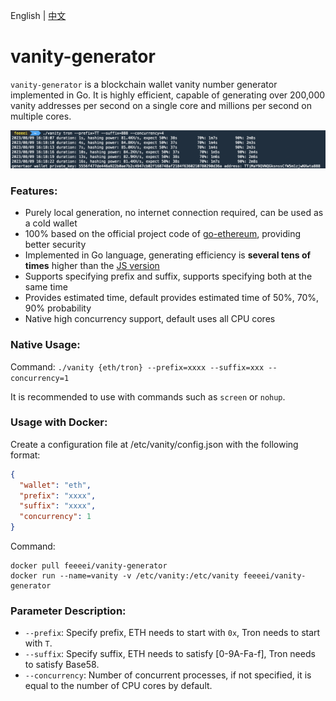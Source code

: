 English | [中文](./README_ZH-CN.md)

# vanity-generator

`vanity-generator` is a blockchain wallet vanity number generator implemented in Go. It is highly efficient, capable of generating over 200,000 vanity addresses per second on a single core and millions per second on multiple cores.

![preview](images/preview.jpg)

### Features:

- Purely local generation, no internet connection required, can be used as a cold wallet
- 100% based on the official project code of [go-ethereum](https://github.com/ethereum/go-ethereum), providing better security
- Implemented in Go language, generating efficiency is <strong>several tens of times</strong> higher than the [JS version](https://vanity-eth.tk/)
- Supports specifying prefix and suffix, supports specifying both at the same time
- Provides estimated time, default provides estimated time of 50%, 70%, 90% probability
- Native high concurrency support, default uses all CPU cores

### Native Usage:
Command: `./vanity {eth/tron} --prefix=xxxx --suffix=xxx --concurrency=1`

It is recommended to use with commands such as `screen` or `nohup`.

### Usage with Docker:
Create a configuration file at /etc/vanity/config.json with the following format:
```json
{
  "wallet": "eth",
  "prefix": "xxxx",
  "suffix": "xxxx",
  "concurrency": 1
}
```
Command: 
```shell
docker pull feeeei/vanity-generator
docker run --name=vanity -v /etc/vanity:/etc/vanity feeeei/vanity-generator
```

### Parameter Description:

- `--prefix`: Specify prefix, ETH needs to start with `0x`, Tron needs to start with `T`.
- `--suffix`: Specify suffix, ETH needs to satisfy [0-9A-Fa-f], Tron needs to satisfy Base58.
- `--concurrency`: Number of concurrent processes, if not specified, it is equal to the number of CPU cores by default.